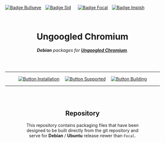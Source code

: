 
[![Badge Bullseye]][Debian]  
[![Badge Sid]][Debian]    
[![Badge Focal]][Ubuntu]  
[![Badge Impish]][Ubuntu]

<br>

<div align = center>

# Ungoogled Chromium

***Debian*** *packages for **[Ungoogled Chromium]**.*

<br>
<br>

---

[![Button Installation]][Installation]   
[![Button Supported]][Supported]   
[![Button Building]][Building]

---

<br>
<br>



## Repository

This repository contains packaging files that have been <br>
designed to be built directly from the git repository and <br>
serve for **Debian** / **Ubuntu** release newer than `Focal`.

<br>

<!----------------------------------------------------------------------------->

[Ungoogled Chromium]: https://github.com/Eloston/ungoogled-chromium
[Debian]: https://www.debian.org/releases/
[Ubuntu]: https://wiki.ubuntu.com/Releases

[#]: # 'Ungoogled Chromium for Debian'

[Installation]: Documentation/Installation.md
[Supported]: Documentation/Supported.md
[Building]: Documentation/Building.md


<!--------------------------------[ Badges ]----------------------------------->

[Badge Bullseye]: https://img.shields.io/badge/11_Bullseye-A81D33?style=for-the-badge&logoColor=white&logo=Debian
[Badge Impish]: https://img.shields.io/badge/22.04_Impish-E95420?style=for-the-badge&logoColor=white&logo=Ubuntu
[Badge Focal]: https://img.shields.io/badge/21.10_Focal-E95420?style=for-the-badge&logoColor=white&logo=Ubuntu
[Badge Sid]: https://img.shields.io/badge/12_Sid-A81D33?style=for-the-badge&logoColor=white&logo=Debian


<!-------------------------------[ Buttons ]----------------------------------->

[Button Installation]: https://img.shields.io/badge/Installation-FF3366?style=for-the-badge&logoColor=white&logo=DocuSign
[Button Supported]: https://img.shields.io/badge/Supported-428813?style=for-the-badge&logoColor=white&logo=OpenStreetMap
[Button Building]: https://img.shields.io/badge/Building-0FAAFF?style=for-the-badge&logoColor=white&logo=AzureArtifacts
